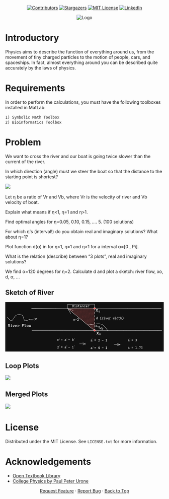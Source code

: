 <!--
    Author: Jimpad
    Date: 26/09/2022
 >

<! -- begin:ProjectShields -->

<!--
    I'm using markdown "reference style" links for readability.
    Reference links are enclosed in brackets [ ] instead of parentheses ( ).
    See the bottom of this document for the declaration of the reference variables
    for contributors-url, forks-url, etc. This is an optional, concise syntax you may use.
    https://www.markdownguide.org/basic-syntax/#reference-style-links
-->

<a name="readme-top"></a>

<div align="center">
  <!-- begin:Icons-->
  
  [![Contributors][contributors-shield]][contributors-url]
  [![Stargazers][stars-shield]][stars-url]
  [![MIT License][license-shield]][license-url]
  [![LinkedIn][linkedin-shield]][linkedin-url]
  
  <!-- end:Icons-->
  <!-- begin:Logo -->
  <a>
    <img src="src/media/logo/logo.svg" alt="Logo" width="80" height="80">
  </a>
  <!-- end:Logo >

  < !-- begin:ShortDescription -->
  <p align="center">
    Powered by   
    <br>
    MatLab
    <br>
    <a href="https://github.com/Jimpad/college-physics-matlab"><strong>Explore the docs »</strong></a>
  </p>
  <!-- end:ShortDescription -->
</div>
<!-- end:ProjectShields -->

# Introductory

Physics aims to describe the function of everything around us, from the movement of tiny charged particles to the motion of people, cars, and spaceships. In fact, almost everything around you can be described quite accurately by the laws of physics.

# Requirements

In order to perform the calculations, you must have the following toolboxes installed in MatLab:

    1) Symbolic Math Toolbox
    2) Bioinformatics Toolbox

# Problem

We want to cross the river and our boat is going twice slower than the current of the river.

In which direction (angle) must we steer the boat so that the distance to the starting point is shortest?

<a>
<img src="./src/media/equation.png">
</a>

Let η be a ratio of Vr and Vb, where Vr is the velocity of river and Vb velocity of boat.

Explain what means if η<1, η=1 and η>1.

Find optimal angles for η=0.05, 0.10, 0.15, …. 5. (100 solutions)

For which η’s (interval!) do you obtain real and imaginary solutions? What about η=1?

Plot function d(α) in for η<1, η=1 and η>1 for a interval α=[0 , Pi].

What is the relation (describe) between “3 plots”, real and imaginary solutions?

We find α=120 degrees for η=2. Calculate d and plot a sketch: river flow, xo, d, α, ...

## Sketch of River

<a>
<img src="./src/media/river-sketch.png">
</a>

## Loop Plots

<a>
<img src="./out/loop-plots.jpg">
</a>

## Merged Plots

<a>
<img src="./out/plots-merged.jpg">
</a>

# License

Distributed under the MIT License. See `LICENSE.txt` for more information.

# Acknowledgements

* [Open Textbook Library](https://open.umn.edu/opentextbooks/)
* [College Physics by Paul Peter Urone](https://open.umn.edu/opentextbooks/)

<!-- begin:Footer -->
<div align="center">
    <a href="https://github.com/Jimpad/college-physics-matlab/issues">Request Feature</a>
    ·
    <a href="https://github.com/Jimpad/college-physics-matlab/issues">Report Bug</a>
    ·
    <a href="#readme-top">Back to Top</a>
    
</div>
<!-- end:Footer-->

<!-- MARKDOWN LINKS & IMAGES -->
<!-- https://www.markdownguide.org/basic-syntax/#reference-style-links -->

[contributors-shield]: https://img.shields.io/github/contributors/Jimpad/college-physics-matlab.svg?style=for-the-badge
[contributors-url]: https://github.com/Jimpad/college-physics-matlab/graphs/contributors
[forks-shield]: https://img.shields.io/github/forks/Jimpad/college-physics-matlab.svg?style=for-the-badge
[forks-url]: https://github.com/Jimpad/college-physics-matlab/network/members
[stars-shield]: https://img.shields.io/github/stars/Jimpad/college-physics-matlab.svg?style=for-the-badge
[stars-url]: https://github.com/Jimpad/college-physics-matlab/stargazers
[issues-shield]: https://img.shields.io/github/issues/Jimpad/college-physics-matlab.svg?style=for-the-badge
[issues-url]: https://github.com/Jimpad/college-physics-matlab/issues
[license-shield]: https://img.shields.io/github/license/Jimpad/college-physics-matlab.svg?style=for-the-badge
[license-url]: https://github.com/Jimpad/college-physics-matlab/blob/master/LICENSE.txt
[linkedin-shield]: https://img.shields.io/badge/-LinkedIn-black.svg?style=for-the-badge&logo=linkedin&colorB=555
[linkedin-url]: https://linkedin.com/in/Jimpad
